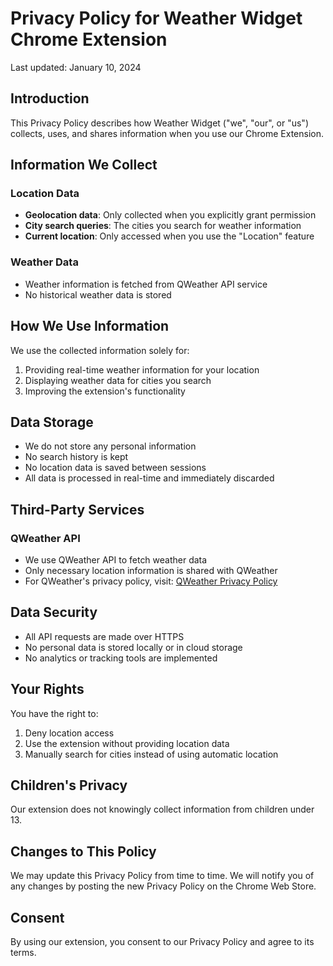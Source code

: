 # Privacy Policy for Weather Widget Chrome Extension

Last updated: January 10, 2024

## Introduction

This Privacy Policy describes how Weather Widget ("we", "our", or "us") collects, uses, and shares information when you use our Chrome Extension.

## Information We Collect

### Location Data
- **Geolocation data**: Only collected when you explicitly grant permission
- **City search queries**: The cities you search for weather information
- **Current location**: Only accessed when you use the "Location" feature

### Weather Data
- Weather information is fetched from QWeather API service
- No historical weather data is stored

## How We Use Information

We use the collected information solely for:
1. Providing real-time weather information for your location
2. Displaying weather data for cities you search
3. Improving the extension's functionality

## Data Storage
- We do not store any personal information
- No search history is kept
- No location data is saved between sessions
- All data is processed in real-time and immediately discarded

## Third-Party Services

### QWeather API
- We use QWeather API to fetch weather data
- Only necessary location information is shared with QWeather
- For QWeather's privacy policy, visit: [QWeather Privacy Policy](https://dev.qweather.com/en/help/privacy/)

## Data Security
- All API requests are made over HTTPS
- No personal data is stored locally or in cloud storage
- No analytics or tracking tools are implemented

## Your Rights
You have the right to:
1. Deny location access
2. Use the extension without providing location data
3. Manually search for cities instead of using automatic location

## Children's Privacy
Our extension does not knowingly collect information from children under 13.

## Changes to This Policy
We may update this Privacy Policy from time to time. We will notify you of any changes by posting the new Privacy Policy on the Chrome Web Store.

## Consent
By using our extension, you consent to our Privacy Policy and agree to its terms. 
